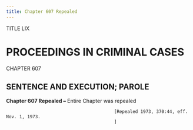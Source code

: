 ```yaml
---
title: Chapter 607 Repealed
---
```


TITLE LIX
                                             
PROCEEDINGS IN CRIMINAL CASES
=============================

CHAPTER 607
                                             
SENTENCE AND EXECUTION; PAROLE
------------------------------

**Chapter 607 Repealed –** Entire Chapter was repealed


                                             [Repealed 1973, 370:44, eff. Nov. 1, 1973.
                                             ]
